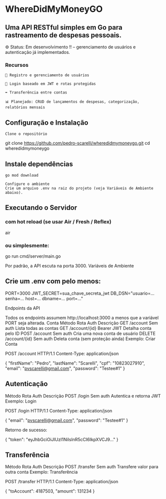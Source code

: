 # WhereDidMyMoneyGO

## Uma API RESTful simples em Go para rastreamento de despesas pessoais.
⚙️ Status: Em desenvolvimento !! – gerenciamento de usuários e autenticação já implementados.

### Recursos

    👤 Registro e gerenciamento de usuários

    🔐 Login baseado em JWT e rotas protegidas

    ➡️ Transferência entre contas

    📊 Planejado: CRUD de lançamentos de despesas, categorização, relatórios mensais

## Configuração e Instalação

    Clone o repositório

git clone https://github.com/pedro-scarelli/wheredidmymoneygo.git
cd wheredidmymoneygo

## Instale dependências

    go mod download

    Configure o ambiente
    Crie um arquivo .env na raiz do projeto (veja Variáveis de Ambiente abaixo).

## Executando o Servidor

### com hot reload (se usar Air / Fresh / Reflex)
air

### ou simplesmente:
go run cmd/server/main.go

Por padrão, a API escuta na porta 3000.
Variáveis de Ambiente

## Crie um .env com pelo menos:

PORT=3000
JWT_SECRET=sua_chave_secreta_jwt
DB_DSN="usuario=... senha=... host=... dbname=... port=..."

Endpoints da API

Todos os endpoints assumem http://localhost:3000 a menos que a variável PORT seja alterada.
Conta
Método	Rota	Auth	Descrição
GET	/account	Sem auth	Lista todas as contas
GET	/account/{id}	Bearer JWT	Detalha conta pelo ID
POST	/account	Sem auth	Cria uma nova conta de usuário
DELETE	/account/{id}	Sem auth	Deleta conta (sem proteção ainda)
Exemplo: Criar Conta

POST /account HTTP/1.1
Content-Type: application/json

{
  "firstName": "Pedro",
  "lastName": "Scarelli",
  "cpf": "10823027910",
  "email": "pvscarelli@gmail.com",
  "password": "Testee#1"
}

## Autenticação
Método	Rota	    Auth	        Descrição
POST	  /login	  Sem auth	    Autentica e retorna JWT
Exemplo: Login

POST /login HTTP/1.1
Content-Type: application/json

{
  "email": "pvscarelli@gmail.com",
  "password": "Testee#1"
}

Retorno de sucesso:

{
  "token": "eyJhbGciOiJIUzI1NiIsInR5cCI6IkpXVCJ9…"
}

## Transferência
Método	Rota	Auth	Descrição
POST	/transfer	Sem auth	Transfere valor para outra conta
Exemplo: Transferência

POST /transfer HTTP/1.1
Content-Type: application/json

{
  "toAccount": 4187503,
  "amount":   131234
}
